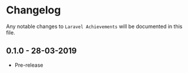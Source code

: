 # Changelog

Any notable changes to `Laravel Achievements` will be documented in this file.

## 0.1.0 - 28-03-2019

- Pre-release